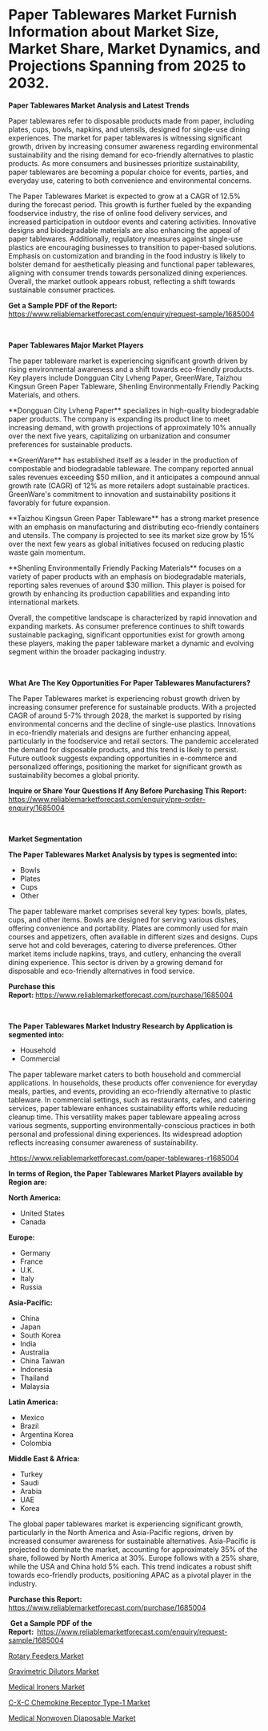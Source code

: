 <p><h1>Paper Tablewares Market Furnish Information about Market Size, Market Share, Market Dynamics, and Projections Spanning from 2025 to 2032.</h1></p><p><strong>Paper Tablewares Market Analysis and Latest Trends</strong></p>
<p><p>Paper tablewares refer to disposable products made from paper, including plates, cups, bowls, napkins, and utensils, designed for single-use dining experiences. The market for paper tablewares is witnessing significant growth, driven by increasing consumer awareness regarding environmental sustainability and the rising demand for eco-friendly alternatives to plastic products. As more consumers and businesses prioritize sustainability, paper tablewares are becoming a popular choice for events, parties, and everyday use, catering to both convenience and environmental concerns.</p><p>The Paper Tablewares Market is expected to grow at a CAGR of 12.5% during the forecast period. This growth is further fueled by the expanding foodservice industry, the rise of online food delivery services, and increased participation in outdoor events and catering activities. Innovative designs and biodegradable materials are also enhancing the appeal of paper tablewares. Additionally, regulatory measures against single-use plastics are encouraging businesses to transition to paper-based solutions. Emphasis on customization and branding in the food industry is likely to bolster demand for aesthetically pleasing and functional paper tablewares, aligning with consumer trends towards personalized dining experiences. Overall, the market outlook appears robust, reflecting a shift towards sustainable consumer practices.</p></p>
<p><strong>Get a Sample PDF of the Report:&nbsp;</strong> <a href="https://www.reliablemarketforecast.com/enquiry/request-sample/1685004?utm_campaign=1893&utm_medium=2&utm_source=Github&utm_content=ia&utm_term=26032025&utm_id=paper-tablewares">https://www.reliablemarketforecast.com/enquiry/request-sample/1685004</a></p>
<p>&nbsp;</p>
<p><strong>Paper Tablewares Major Market Players</strong></p>
<p><p>The paper tableware market is experiencing significant growth driven by rising environmental awareness and a shift towards eco-friendly products. Key players include Dongguan City Lvheng Paper, GreenWare, Taizhou Kingsun Green Paper Tableware, Shenling Environmentally Friendly Packing Materials, and others.</p><p>**Dongguan City Lvheng Paper** specializes in high-quality biodegradable paper products. The company is expanding its product line to meet increasing demand, with growth projections of approximately 10% annually over the next five years, capitalizing on urbanization and consumer preferences for sustainable products.</p><p>**GreenWare** has established itself as a leader in the production of compostable and biodegradable tableware. The company reported annual sales revenues exceeding $50 million, and it anticipates a compound annual growth rate (CAGR) of 12% as more retailers adopt sustainable practices. GreenWare's commitment to innovation and sustainability positions it favorably for future expansion.</p><p>**Taizhou Kingsun Green Paper Tableware** has a strong market presence with an emphasis on manufacturing and distributing eco-friendly containers and utensils. The company is projected to see its market size grow by 15% over the next few years as global initiatives focused on reducing plastic waste gain momentum.</p><p>**Shenling Environmentally Friendly Packing Materials** focuses on a variety of paper products with an emphasis on biodegradable materials, reporting sales revenues of around $30 million. This player is poised for growth by enhancing its production capabilities and expanding into international markets.</p><p>Overall, the competitive landscape is characterized by rapid innovation and expanding markets. As consumer preference continues to shift towards sustainable packaging, significant opportunities exist for growth among these players, making the paper tableware market a dynamic and evolving segment within the broader packaging industry.</p></p>
<p>&nbsp;</p>
<p><strong>What Are The Key Opportunities For Paper Tablewares Manufacturers?</strong></p>
<p><p>The Paper Tablewares market is experiencing robust growth driven by increasing consumer preference for sustainable products. With a projected CAGR of around 5-7% through 2028, the market is supported by rising environmental concerns and the decline of single-use plastics. Innovations in eco-friendly materials and designs are further enhancing appeal, particularly in the foodservice and retail sectors. The pandemic accelerated the demand for disposable products, and this trend is likely to persist. Future outlook suggests expanding opportunities in e-commerce and personalized offerings, positioning the market for significant growth as sustainability becomes a global priority.</p></p>
<p><strong>Inquire or Share Your Questions If Any Before Purchasing This Report:</strong> <a href="https://www.reliablemarketforecast.com/enquiry/pre-order-enquiry/1685004?utm_campaign=1893&utm_medium=2&utm_source=Github&utm_content=ia&utm_term=26032025&utm_id=paper-tablewares">https://www.reliablemarketforecast.com/enquiry/pre-order-enquiry/1685004</a></p>
<p>&nbsp;</p>
<p><strong>Market Segmentation</strong></p>
<p><strong>The Paper Tablewares Market Analysis by types is segmented into:</strong></p>
<p><ul><li>Bowls</li><li>Plates</li><li>Cups</li><li>Other</li></ul></p>
<p><p>The paper tableware market comprises several key types: bowls, plates, cups, and other items. Bowls are designed for serving various dishes, offering convenience and portability. Plates are commonly used for main courses and appetizers, often available in different sizes and designs. Cups serve hot and cold beverages, catering to diverse preferences. Other market items include napkins, trays, and cutlery, enhancing the overall dining experience. This sector is driven by a growing demand for disposable and eco-friendly alternatives in food service.</p></p>
<p><strong>Purchase this Report:&nbsp;</strong><a href="https://www.reliablemarketforecast.com/purchase/1685004?utm_campaign=1893&utm_medium=2&utm_source=Github&utm_content=ia&utm_term=26032025&utm_id=paper-tablewares">https://www.reliablemarketforecast.com/purchase/1685004</a></p>
<p>&nbsp;</p>
<p><strong>The Paper Tablewares Market Industry Research by Application is segmented into:</strong></p>
<p><ul><li>Household</li><li>Commercial</li></ul></p>
<p><p>The paper tableware market caters to both household and commercial applications. In households, these products offer convenience for everyday meals, parties, and events, providing an eco-friendly alternative to plastic tableware. In commercial settings, such as restaurants, cafes, and catering services, paper tableware enhances sustainability efforts while reducing cleanup time. This versatility makes paper tableware appealing across various segments, supporting environmentally-conscious practices in both personal and professional dining experiences. Its widespread adoption reflects increasing consumer awareness of sustainability.</p></p>
<p><a href="https://www.reliablemarketforecast.com/paper-tablewares-r1685004?utm_campaign=1893&utm_medium=2&utm_source=Github&utm_content=ia&utm_term=26032025&utm_id=paper-tablewares">&nbsp;https://www.reliablemarketforecast.com/paper-tablewares-r1685004</a></p>
<p><strong>In terms of Region, the Paper Tablewares Market Players available by Region are:</strong></p>
<p>
    <p> <strong> North America: </strong>
        <ul>
            <li>United States</li>
            <li>Canada</li>
        </ul>
        </p> 
    <p> <strong> Europe: </strong>
        <ul>
            <li>Germany</li>
            <li>France</li>
            <li>U.K.</li>
            <li>Italy</li>
            <li>Russia</li>
        </ul>
        </p> 
    <p> <strong> Asia-Pacific: </strong>
        <ul>
            <li>China</li>
            <li>Japan</li>
            <li>South Korea</li>
            <li>India</li>
            <li>Australia</li>
            <li>China Taiwan</li>
            <li>Indonesia</li>
            <li>Thailand</li>
            <li>Malaysia</li>
        </ul>
        </p> 
    <p> <strong> Latin America: </strong>
        <ul>
            <li>Mexico</li>
            <li>Brazil</li>
            <li>Argentina Korea</li>
            <li>Colombia</li>
        </ul>
        </p> 
    <p> <strong> Middle East & Africa: </strong>
        <ul>
            <li>Turkey</li>
            <li>Saudi</li>
            <li>Arabia</li>
            <li>UAE</li>
            <li>Korea</li>
        </ul>
    </p>
    </p>
<p><p>The global paper tablewares market is experiencing significant growth, particularly in the North America and Asia-Pacific regions, driven by increased consumer awareness for sustainable alternatives. Asia-Pacific is projected to dominate the market, accounting for approximately 35% of the share, followed by North America at 30%. Europe follows with a 25% share, while the USA and China hold 5% each. This trend indicates a robust shift towards eco-friendly products, positioning APAC as a pivotal player in the industry.</p></p>
<p><strong>Purchase this Report: </strong><a href="https://www.reliablemarketforecast.com/purchase/1685004?utm_campaign=1893&utm_medium=2&utm_source=Github&utm_content=ia&utm_term=26032025&utm_id=paper-tablewares">https://www.reliablemarketforecast.com/purchase/1685004</a></p>
<p>&nbsp;<strong>Get a Sample PDF of the Report:&nbsp;&nbsp;</strong><a href="https://www.reliablemarketforecast.com/enquiry/request-sample/1685004?utm_campaign=1893&utm_medium=2&utm_source=Github&utm_content=ia&utm_term=26032025&utm_id=paper-tablewares">https://www.reliablemarketforecast.com/enquiry/request-sample/1685004</a></p>
<p><strong></strong></p>
<p><p><a href="https://github.com/tornapruttuz/Market-Research-Report-List-1/blob/main/rotary-feeders-market.md?utm_campaign=1893&utm_medium=2&utm_source=Github&utm_content=ia&utm_term=26032025&utm_id=paper-tablewares">Rotary Feeders Market</a></p><p><a href="https://github.com/saguegrody74/Market-Research-Report-List-1/blob/main/gravimetric-dilutors-market.md?utm_campaign=1893&utm_medium=2&utm_source=Github&utm_content=ia&utm_term=26032025&utm_id=paper-tablewares">Gravimetric Dilutors Market</a></p><p><a href="https://github.com/yuukoleuda/Market-Research-Report-List-1/blob/main/medical-ironers-market.md?utm_campaign=1893&utm_medium=2&utm_source=Github&utm_content=ia&utm_term=26032025&utm_id=paper-tablewares">Medical Ironers Market</a></p><p><a href="https://github.com/fungkychiman/Market-Research-Report-List-1/blob/main/c-x-c-chemokine-receptor-type-1-market.md?utm_campaign=1893&utm_medium=2&utm_source=Github&utm_content=ia&utm_term=26032025&utm_id=paper-tablewares">C-X-C Chemokine Receptor Type-1 Market</a></p><p><a href="https://github.com/marteyfito9/Market-Research-Report-List-1/blob/main/medical-nonwoven-diaposable-market.md?utm_campaign=1893&utm_medium=2&utm_source=Github&utm_content=ia&utm_term=26032025&utm_id=paper-tablewares">Medical Nonwoven Diaposable Market</a></p></p>
